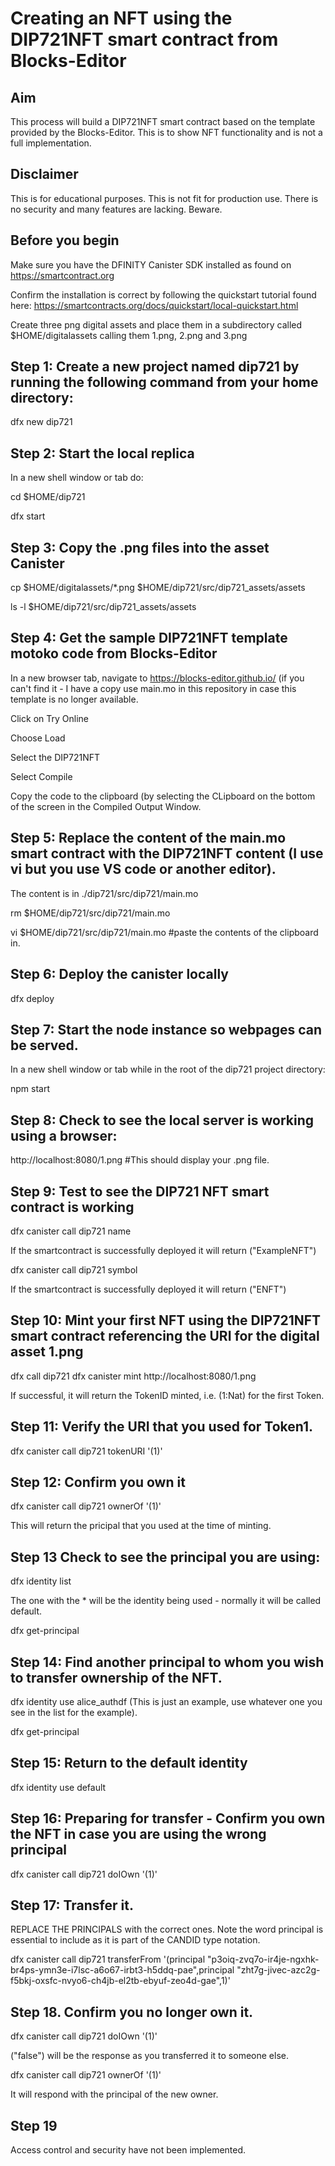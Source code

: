 # Creating an NFT using the DIP721NFT smart contract from Blocks-Editor 

## Aim
This process will build a DIP721NFT smart contract based on the template provided by the Blocks-Editor.  This is to show NFT functionality and is not a full implementation.

## Disclaimer

This is for educational purposes.  This is not fit for production use.  There is no security and many features are lacking.  Beware.

## Before you begin
  Make sure you have the DFINITY Canister SDK installed as found on https://smartcontract.org
  
  Confirm the installation is correct by following the quickstart tutorial found here: https://smartcontracts.org/docs/quickstart/local-quickstart.html
  
  Create three png digital assets and place them in a subdirectory called $HOME/digitalassets calling them 1.png, 2.png and 3.png
 
## Step 1: Create a new project named dip721 by running the following command from your home directory:

dfx new dip721

## Step 2: Start the local replica

In a new shell window or tab do:

cd $HOME/dip721

dfx start 

## Step 3:  Copy the .png files into the asset Canister 

cp $HOME/digitalassets/*.png  $HOME/dip721/src/dip721_assets/assets

ls -l $HOME/dip721/src/dip721_assets/assets

## Step 4:  Get the sample DIP721NFT template motoko code from Blocks-Editor
In a new browser tab, navigate to https://blocks-editor.github.io/ (if you can't find it - I have a copy use main.mo in this repository in case this template is no longer available.

Click on Try Online

Choose Load

Select the DIP721NFT

Select Compile 

Copy the code to the clipboard (by selecting the CLipboard on the bottom of the screen in the Compiled Output Window.

## Step 5: Replace the content of the main.mo smart contract with the DIP721NFT content (I use vi but you use VS code or another editor).
The content is in ./dip721/src/dip721/main.mo

rm $HOME/dip721/src/dip721/main.mo

vi $HOME/dip721/src/dip721/main.mo #paste the contents of the clipboard in.

## Step 6:  Deploy the canister locally

dfx deploy

## Step 7:  Start the node instance so webpages can be served.

In a new shell window or tab while in the root of the dip721 project directory:

npm start

## Step 8:  Check to see the local server is working using a browser:

http://localhost:8080/1.png  #This should display your .png file.

## Step 9: Test to see the DIP721 NFT smart contract is working

dfx canister call dip721 name

If the smartcontract is successfully deployed it will return ("ExampleNFT")

dfx canister call dip721 symbol 

If the smartcontract is successfully deployed it will return ("ENFT")

## Step 10: Mint your first NFT using the DIP721NFT smart contract referencing the URI for the digital asset 1.png

dfx call dip721 dfx canister mint http://localhost:8080/1.png

If successful, it will return the TokenID minted, i.e. (1:Nat) for the first Token.

## Step 11: Verify the URI that you used for Token1.

dfx canister call dip721 tokenURI '(1)'

## Step 12:  Confirm you own it

dfx canister call dip721 ownerOf '(1)'

This will return the pricipal that you used at the time of minting.

## Step 13 Check to see the principal you are using:

dfx identity list

The one with the * will be the identity being used - normally it will be called default.

dfx get-principal 

## Step 14: Find another principal to whom you wish to transfer ownership of the NFT.

dfx identity use alice_authdf   (This is just an example, use whatever one you see in the list for the example).

dfx get-principal

## Step 15: Return to the default identity

dfx identity use default

## Step 16:  Preparing for transfer - Confirm you own the NFT in case you are using the wrong principal

dfx canister call dip721 doIOwn '(1)'

## Step 17: Transfer it.

REPLACE THE PRINCIPALS with the correct ones.  Note the word principal is essential to include as it is part of the CANDID type notation.

dfx canister call dip721 transferFrom '(principal "p3oiq-zvq7o-ir4je-ngxhk-br4ps-ymn3e-i7lsc-a6o67-irbt3-h5ddq-pae",principal "zht7g-jivec-azc2g-f5bkj-oxsfc-nvyo6-ch4jb-el2tb-ebyuf-zeo4d-gae",1)'

## Step 18.  Confirm you no longer own it.

dfx canister call dip721 doIOwn '(1)'

("false") will be the response as you transferred it to someone else.

dfx canister call dip721 ownerOf '(1)'

It will respond with the principal of the new owner.

## Step 19

Access control and security have not been implemented.

